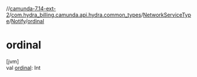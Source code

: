//[camunda-7.14-ext-2](../../../../index.md)/[com.hydra_billing.camunda.api.hydra.common_types](../../index.md)/[NetworkServiceType](../index.md)/[Notify](index.md)/[ordinal](ordinal.md)

# ordinal

[jvm]\
val [ordinal](ordinal.md): Int
